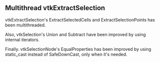 ## Multithread vtkExtractSelection

vtkExtractSelection's ExtractSelectedCells and ExtractSelectionPoints has been multithreaded.

Also, vtkSelection's Union and Subtract have been improved by using internal iterators.

Finally. vtkSelectionNode's EqualProperties has been improved by using static_cast instead of SafeDownCast, only when
it's needed.
